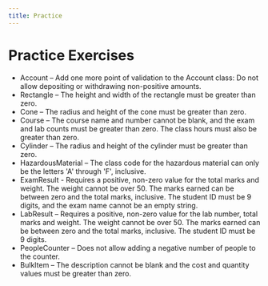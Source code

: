 ```yaml
---
title: Practice
---
```

# Practice Exercises

* Account – Add one more point of validation to the Account class: Do not allow depositing or withdrawing non-positive amounts.
* Rectangle – The height and width of the rectangle must be greater than zero.
* Cone – The radius and height of the cone must be greater than zero.
* Course – The course name and number cannot be blank, and the exam and lab counts must be greater than zero. The class hours must also be greater than zero.
* Cylinder – The radius and height of the cylinder must be greater than zero.
* HazardousMaterial – The class code for the hazardous material can only be the letters 'A' through 'F', inclusive.
* ExamResult - Requires a positive, non-zero value for the total marks and weight. The weight cannot be over 50. The marks earned can be between zero and the total marks, inclusive. The student ID must be 9 digits, and the exam name cannot be an empty string.
* LabResult – Requires a positive, non-zero value for the lab number, total marks and weight. The weight cannot be over 50. The marks earned can be between zero and the total marks, inclusive. The student ID must be 9 digits.
* PeopleCounter – Does not allow adding a negative number of people to the counter.
* BulkItem – The description cannot be blank and the cost and quantity values must be greater than zero.
